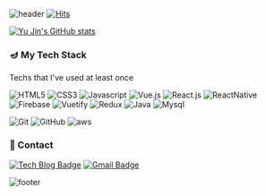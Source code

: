 ![header](https://capsule-render.vercel.app/api?type=waving&color=a98bc1&height=200&section=header&text=Hyeon%20U%20genie&fontSize=80&fontColor=5a3e70&animation=twinkling)
[![Hits](https://hits.seeyoufarm.com/api/count/incr/badge.svg?url=https%3A%2F%2Fgithub.com%2Fgjbae1212%2Fhit-counter&count_bg=%23DDD1E6&title_bg=%2395849E&icon=smugmug.svg&icon_color=%23E7E7E7&title=hits&edge_flat=false)](https://hits.seeyoufarm.com)

[![Yu Jin's GitHub stats](https://github-readme-stats.vercel.app/api?username=HyunYuJin&hide=contribs,stars&show_icons=true&theme=dracula)](https://github.com/HyunYuJin/github-readme-stats)


### 🪔 My Tech Stack
Techs that I've used at least once

![HTML5](https://img.shields.io/badge/HTML5-E34F26?style=square&logo=HTML5&logoColor=white) ![CSS3](https://img.shields.io/badge/CSS3-1572B6?style=square&logo=CSS3&logoColor=white) ![Javascript](https://img.shields.io/badge/Javascript-ffb13b?style=square&logo=Javascript&logoColor=white) ![Vue.js](https://img.shields.io/badge/Vue.js-4FC08D?style=square&logo=Vue.js&logoColor=white) ![React.js](https://img.shields.io/badge/React.js-61DAFB?style=square&logo=React&logoColor=white) ![ReactNative](https://img.shields.io/badge/ReactNative-3655FF?style=square&logo=React&logoColor=white)  
![Firebase](https://img.shields.io/badge/Firebase-FFCA28?style=square&logo=Firebase&logoColor=white) ![Vuetify](https://img.shields.io/badge/Vuetify-1867C0?style=square&logo=Vuetify&logoColor=white) ![Redux](https://img.shields.io/badge/Redux-764ABC?style=square&logo=Redux&logoColor=white) ![Java](https://img.shields.io/badge/Java-007396?style=square&logo=Java&logoColor=white) ![Mysql](https://img.shields.io/badge/Mysql-E6B91E?style=square&logo=Mysql&logoColor=white)

![Git](https://img.shields.io/badge/Git-F05032?style=square&logo=Git&logoColor=white) ![GitHub](https://img.shields.io/badge/GitHub-181717?style=square&logo=GitHub&logoColor=white) ![aws](https://img.shields.io/badge/aws-333664?style=square&logo=amazon&logoColor=white)

### :hatched_chick: Contact
[![Tech Blog Badge](http://img.shields.io/badge/-Tech%20blog-purple?style=flat-square&logo=Jekyll&link=https://hyunyujin.github.io/)](https://hyunyujin.github.io/) [![Gmail Badge](https://img.shields.io/badge/Gmail-F05032?style=flat-square&logo=Gmail&logoColor=white&link=mailto:gusdbwls9772@gmail.com)](mailto:gusdbwls9772@gmail.com)

![footer](https://capsule-render.vercel.app/api?type=waving&color=8C66AA&height=150&section=footer)
